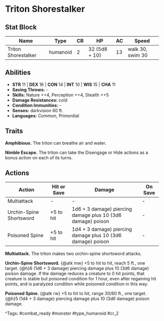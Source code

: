 # Triton Shorestalker

## Stat Block

| Name | Type | CR | HP | AC | Speed |
|------|------|----|----|----|-------|
| Triton Shorestalker | humanoid | 2 | 32 (5d8 + 10) | 13 | walk 30, swim 30 |

## Abilities

- **STR** 11 | **DEX** 16 | **CON** 14 | **INT** 10 | **WIS** 15 | **CHA** 11
- **Saving Throws:** -  
- **Skills:** Nature ++4, Perception ++4, Stealth ++5  
- **Damage Resistances:** cold  
- **Condition Immunities:** -  
- **Senses:** darkvision 60 ft.  
- **Languages:** Common, Primordial

## Traits

**Amphibious.** The triton can breathe air and water.

**Nimble Escape.** The triton can take the Disengage or Hide actions as a bonus action on each of its turns.


## Actions

| Action | Hit or Save | Damage | On Save |
|--------|--------------|--------|----------|
| Multiattack | - | - | - |
| Urchin-Spine Shortsword | +5 to hit | 1d6 + 3 damage) piercing damage plus 10 (3d6 damage) poison | - |
| Poisoned Spine | +5 to hit | 1d4 + 3 damage) piercing damage plus 10 (3d6 damage) poison | - |

**Multiattack.** The triton makes two urchin-spine shortsword attacks.

**Urchin-Spine Shortsword.** {@atk mw} +5 to hit to hit, reach 5 ft., one target. {@h}6 (1d6 + 3 damage) piercing damage plus 10 (3d6 damage) poison damage. If the damage reduces a creature to 0 hit points, that creature is stable but poisoned condition for 1 hour, even after regaining hit points, and is paralyzed condition while poisoned condition in this way.

**Poisoned Spine.** {@atk rw} +5 to hit to hit, range 30/60 ft., one target. {@h}5 (1d4 + 3 damage) piercing damage plus 10 (3d6 damage) poison damage.


^Tags: #combat_ready #monster #type_humanoid #cr_2